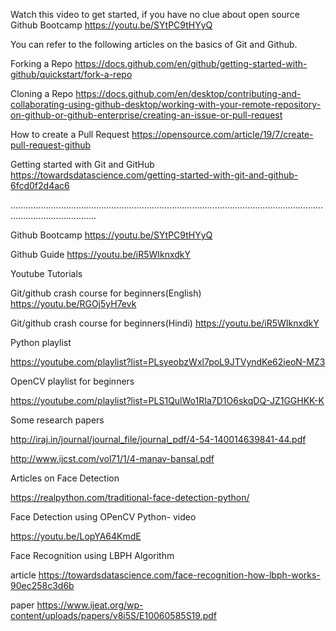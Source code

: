
Watch this video to get started, if you have no clue about open source Github Bootcamp https://youtu.be/SYtPC9tHYyQ

You can refer to the following articles on the basics of Git and Github.

Forking a Repo https://docs.github.com/en/github/getting-started-with-github/quickstart/fork-a-repo

Cloning a Repo https://docs.github.com/en/desktop/contributing-and-collaborating-using-github-desktop/working-with-your-remote-repository-on-github-or-github-enterprise/creating-an-issue-or-pull-request

How to create a Pull Request  https://opensource.com/article/19/7/create-pull-request-github

Getting started with Git and GitHub https://towardsdatascience.com/getting-started-with-git-and-github-6fcd0f2d4ac6


..............................................................................................................................................................

Github Bootcamp https://youtu.be/SYtPC9tHYyQ

Github Guide https://youtu.be/iR5WIknxdkY

Youtube Tutorials

Git/github crash course for beginners(English) https://youtu.be/RGOj5yH7evk

Git/github crash course for beginners(Hindi) https://youtu.be/iR5WIknxdkY

Python playlist

https://youtube.com/playlist?list=PLsyeobzWxl7poL9JTVyndKe62ieoN-MZ3

OpenCV playlist for beginners

https://youtube.com/playlist?list=PLS1QulWo1RIa7D1O6skqDQ-JZ1GGHKK-K

Some research papers

http://iraj.in/journal/journal_file/journal_pdf/4-54-140014639841-44.pdf

http://www.ijcst.com/vol71/1/4-manav-bansal.pdf

Articles on Face Detection

https://realpython.com/traditional-face-detection-python/

Face Detection using OPenCV Python- video

https://youtu.be/LopYA64KmdE

Face Recognition using LBPH Algorithm

article https://towardsdatascience.com/face-recognition-how-lbph-works-90ec258c3d6b

paper https://www.ijeat.org/wp-content/uploads/papers/v8i5S/E10060585S19.pdf
